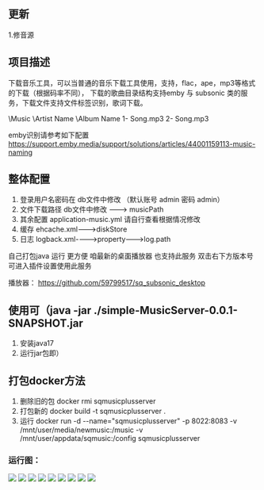 
## 更新
1.修音源

## 项目描述

下载音乐工具，可以当普通的音乐下载工具使用，支持，flac，ape，mp3等格式的下载（根据码率不同）， 下载的歌曲目录结构支持emby 与 subsonic 类的服务，下载文件支持文件标签识别，歌词下载。

\Music \Artist Name \Album Name 1- Song.mp3 2- Song.mp3

emby识别请参考如下配置
https://support.emby.media/support/solutions/articles/44001159113-music-naming

## 整体配置

1. 登录用户名密码在 db文件中修改 （默认账号 admin 密码 admin）
2. 文件下载路径 db文件中修改 ---> musicPath
3. 其余配置 application-music.yml 请自行查看根据情况修改
4. 缓存 ehcache.xml--->diskStore
5. 日志 logback.xml---->property--->log.path



自己打包java 运行 更方便 
咱最新的桌面播放器 也支持此服务 双击右下方版本号可进入插件设置使用此服务

播放器：
https://github.com/59799517/sq_subsonic_desktop

## 使用可（java -jar ./simple-MusicServer-0.0.1-SNAPSHOT.jar

1. 安装java17
2. 运行jar包即）



## 打包docker方法

1. 删除旧的包 docker rmi sqmusicplusserver
2. 打包新的 docker build -t sqmusicplusserver .
3. 运行 docker run -d --name="sqmusicplusserver"   -p 8022:8083 -v /mnt/user/media/newmusic:/music -v
   /mnt/user/appdata/sqmusic:/config sqmusicplusserver

### 运行图：

![](img/1.png)
![](img/2.png)
![](img/3.png)
![](img/4.png)
![](img/5.png)
![](img/6.png)
![](img/7.png)
![](img/8.png)
![](img/9.png)









